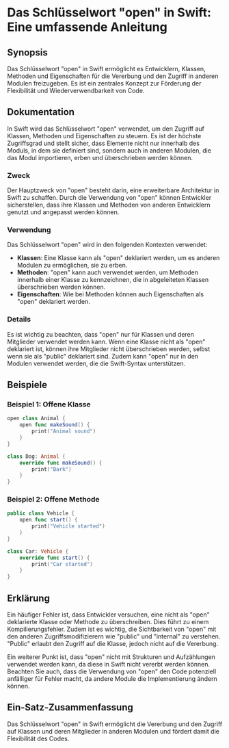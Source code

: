 <!--
Meta Description: # Das Schlüsselwort "open" in Swift: Eine umfassende Anleitung ## Synopsis Das Schlüsselwort "open" in Swift ermöglicht es Entwicklern, Klassen, Metho...
Meta Keywords: open, und, die, werden, swift
-->

# Das Schlüsselwort "open" in Swift: Eine umfassende Anleitung

## Synopsis
Das Schlüsselwort "open" in Swift ermöglicht es Entwicklern, Klassen, Methoden und Eigenschaften für die Vererbung und den Zugriff in anderen Modulen freizugeben. Es ist ein zentrales Konzept zur Förderung der Flexibilität und Wiederverwendbarkeit von Code.

## Dokumentation
In Swift wird das Schlüsselwort "open" verwendet, um den Zugriff auf Klassen, Methoden und Eigenschaften zu steuern. Es ist der höchste Zugriffsgrad und stellt sicher, dass Elemente nicht nur innerhalb des Moduls, in dem sie definiert sind, sondern auch in anderen Modulen, die das Modul importieren, erben und überschrieben werden können.

### Zweck
Der Hauptzweck von "open" besteht darin, eine erweiterbare Architektur in Swift zu schaffen. Durch die Verwendung von "open" können Entwickler sicherstellen, dass ihre Klassen und Methoden von anderen Entwicklern genutzt und angepasst werden können.

### Verwendung
Das Schlüsselwort "open" wird in den folgenden Kontexten verwendet:
- **Klassen**: Eine Klasse kann als "open" deklariert werden, um es anderen Modulen zu ermöglichen, sie zu erben.
- **Methoden**: "open" kann auch verwendet werden, um Methoden innerhalb einer Klasse zu kennzeichnen, die in abgeleiteten Klassen überschrieben werden können.
- **Eigenschaften**: Wie bei Methoden können auch Eigenschaften als "open" deklariert werden.

### Details
Es ist wichtig zu beachten, dass "open" nur für Klassen und deren Mitglieder verwendet werden kann. Wenn eine Klasse nicht als "open" deklariert ist, können ihre Mitglieder nicht überschrieben werden, selbst wenn sie als "public" deklariert sind. Zudem kann "open" nur in den Modulen verwendet werden, die die Swift-Syntax unterstützen.

## Beispiele
### Beispiel 1: Offene Klasse
```swift
open class Animal {
    open func makeSound() {
        print("Animal sound")
    }
}

class Dog: Animal {
    override func makeSound() {
        print("Bark")
    }
}
```

### Beispiel 2: Offene Methode
```swift
public class Vehicle {
    open func start() {
        print("Vehicle started")
    }
}

class Car: Vehicle {
    override func start() {
        print("Car started")
    }
}
```

## Erklärung
Ein häufiger Fehler ist, dass Entwickler versuchen, eine nicht als "open" deklarierte Klasse oder Methode zu überschreiben. Dies führt zu einem Kompilierungsfehler. Zudem ist es wichtig, die Sichtbarkeit von "open" mit den anderen Zugriffsmodifizierern wie "public" und "internal" zu verstehen. "Public" erlaubt den Zugriff auf die Klasse, jedoch nicht auf die Vererbung.

Ein weiterer Punkt ist, dass "open" nicht mit Strukturen und Aufzählungen verwendet werden kann, da diese in Swift nicht vererbt werden können. Beachten Sie auch, dass die Verwendung von "open" den Code potenziell anfälliger für Fehler macht, da andere Module die Implementierung ändern können.

## Ein-Satz-Zusammenfassung
Das Schlüsselwort "open" in Swift ermöglicht die Vererbung und den Zugriff auf Klassen und deren Mitglieder in anderen Modulen und fördert damit die Flexibilität des Codes.